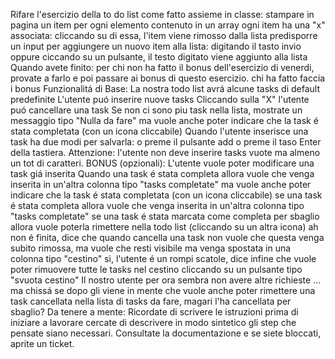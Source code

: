 Rifare l'esercizio della to do list come fatto assieme in classe:
stampare in pagina un item per ogni elemento contenuto in un array
ogni item ha una "x" associata: cliccando su di essa, l'item viene rimosso dalla lista
predisporre un input per aggiungere un nuovo item alla lista: digitando il tasto invio oppure ciccando su un pulsante, il testo digitato viene aggiunto alla lista
Quando avete finito:
per chi non ha fatto il bonus dell'esercizio di venerdi, provate a farlo e poi passare ai bonus di questo esercizio.
chi ha fatto faccia i bonus
Funzionalitá di Base:
 La nostra todo list avrá alcune tasks di default predefinite
 L'utente puó inserire nuove tasks
 Cliccando sulla "X" l'utente puó cancellare una task
 Se non ci sono piu task nella lista, mostrate un messaggio tipo "Nulla da fare"
 ma vuole anche poter indicare che la task é stata completata (con un icona cliccabile)
Quando l'utente inserisce una task ha due modi per salvarla: o preme il pulsante add o preme il taso Enter della tastiera.
Attenzione: l'utente non deve inserire tasks vuote ma almeno un tot di caratteri.
BONUS (opzionali):
L'utente vuole poter modificare una task giá inserita
Quando una task é stata completa allora vuole che venga inserita in un'altra colonna tipo "tasks completate"
ma vuole anche poter indicare che la task é stata completata (con un icona cliccabile)
se una task é stata completa allora vuole che venga inserita in un'altra colonna tipo "tasks completate"
se una task é stata marcata come completa per sbaglio allora vuole poterla rimettere nella todo list (cliccando su un altra icona)
ah non é finita, dice che quando cancella una task non vuole che questa venga subito rimossa, ma vuole che resti visibile ma venga spostata in una colonna tipo "cestino"
si, l'utente é un rompi scatole, dice infine che vuole poter rimuovere tutte le tasks nel cestino cliccando su un pulsante tipo "svuota cestino"
Il nostro utente per ora sembra non avere altre richieste ... ma chissá se dopo gli viene in mente che vuole anche poter rimettere una task cancellata nella lista di tasks da fare, magari l'ha cancellata per sbaglio?
Da tenere a mente:
Ricordate di scrivere le istruzioni prima di iniziare a lavorare cercate di descrivere in modo sintetico gli step che pensate siano necessari.
Consultate la documentazione e se siete bloccati, aprite un ticket.